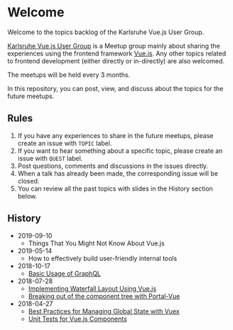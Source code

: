 # Welcome

Welcome to the topics backlog of the Karlsruhe Vue.js User Group.

[Karlsruhe Vue.js User Group](https://www.meetup.com/de-DE/Karlsruhe-Vue-js-User-Group/) is a Meetup group mainly about sharing the experiences using the frontend framework [Vue.js](https://vuejs.org/). Any other topics related to frontend development (either directly or in-directly) are also welcomed.

The meetups will be held every 3 months.

In this repository, you can post, view, and discuss about the topics for the future meetups.

## Rules
1. If you have any experiences to share in the future meetups, please create an issue with `TOPIC` label.
2. If you want to hear something about a specific topic, please create an issue with `QUEST` label.
3. Post questions, comments and discussions in the issues directly.
4. When a talk has already been made, the corresponding issue will be closed.
5. You can review all the past topics with slides in the History section below.

## History
* 2019-09-10
  * Things That You Might Not Know About Vue.js
* 2019-05-14
  * How to effectively build user-friendly internal tools
* 2018-10-17
  * [Basic Usage of GraphQL](https://docs.google.com/presentation/d/1i3M5pvPa10pCSBif-LQRFxfQSb9AVjjmmMUKlFd9wOY/edit?usp=sharing)
* 2018-07-28
  * [Implementing Waterfall Layout Using Vue.js](https://drive.google.com/file/d/1BujAz47ZHlAaoj5WKOnyySmH_2FdTyPM/view)
  * [Breaking out of the component tree with Portal-Vue](https://slides.com/thorstenlunborg/portals-in-vue)
* 2018-04-27
  * [Best Practices for Managing Global State with Vuex](https://slides.com/thorstenlunborg/vuex-best-practices#/)
  * [Unit Tests for Vue.js Components](https://drive.google.com/file/d/1MELedITXvo5LSUIVJArPS9bCAJlR5BSg/view)
